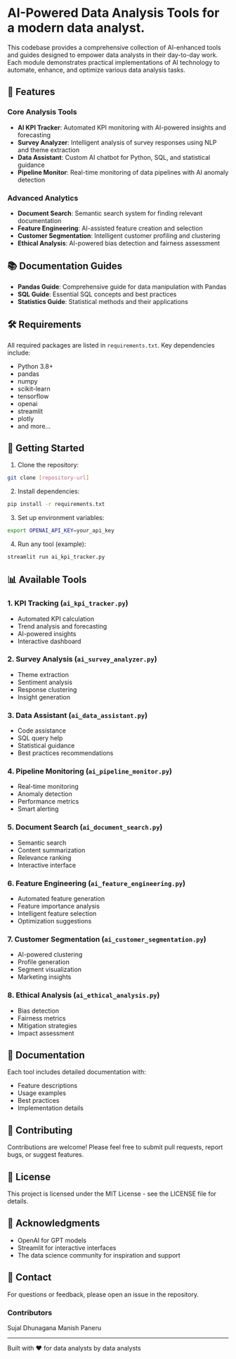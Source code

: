 # AI-Powered Data Analysis Tools for a modern data analyst. 


This codebase provides a comprehensive collection of AI-enhanced tools and guides designed to empower data analysts in their day-to-day work. Each module demonstrates practical implementations of AI technology to automate, enhance, and optimize various data analysis tasks.

## 🚀 Features

### Core Analysis Tools
- **AI KPI Tracker**: Automated KPI monitoring with AI-powered insights and forecasting
- **Survey Analyzer**: Intelligent analysis of survey responses using NLP and theme extraction
- **Data Assistant**: Custom AI chatbot for Python, SQL, and statistical guidance
- **Pipeline Monitor**: Real-time monitoring of data pipelines with AI anomaly detection

### Advanced Analytics
- **Document Search**: Semantic search system for finding relevant documentation
- **Feature Engineering**: AI-assisted feature creation and selection
- **Customer Segmentation**: Intelligent customer profiling and clustering
- **Ethical Analysis**: AI-powered bias detection and fairness assessment

## 📚 Documentation Guides
- **Pandas Guide**: Comprehensive guide for data manipulation with Pandas
- **SQL Guide**: Essential SQL concepts and best practices
- **Statistics Guide**: Statistical methods and their applications

## 🛠️ Requirements
All required packages are listed in `requirements.txt`. Key dependencies include:
- Python 3.8+
- pandas
- numpy
- scikit-learn
- tensorflow
- openai
- streamlit
- plotly
- and more...

## 🚀 Getting Started

1. Clone the repository:
```bash
git clone [repository-url]
```

2. Install dependencies:
```bash
pip install -r requirements.txt
```

3. Set up environment variables:
```bash
export OPENAI_API_KEY=your_api_key
```

4. Run any tool (example):
```bash
streamlit run ai_kpi_tracker.py
```

## 📊 Available Tools

### 1. KPI Tracking (`ai_kpi_tracker.py`)
- Automated KPI calculation
- Trend analysis and forecasting
- AI-powered insights
- Interactive dashboard

### 2. Survey Analysis (`ai_survey_analyzer.py`)
- Theme extraction
- Sentiment analysis
- Response clustering
- Insight generation

### 3. Data Assistant (`ai_data_assistant.py`)
- Code assistance
- SQL query help
- Statistical guidance
- Best practices recommendations

### 4. Pipeline Monitoring (`ai_pipeline_monitor.py`)
- Real-time monitoring
- Anomaly detection
- Performance metrics
- Smart alerting

### 5. Document Search (`ai_document_search.py`)
- Semantic search
- Content summarization
- Relevance ranking
- Interactive interface

### 6. Feature Engineering (`ai_feature_engineering.py`)
- Automated feature generation
- Feature importance analysis
- Intelligent feature selection
- Optimization suggestions

### 7. Customer Segmentation (`ai_customer_segmentation.py`)
- AI-powered clustering
- Profile generation
- Segment visualization
- Marketing insights

### 8. Ethical Analysis (`ai_ethical_analysis.py`)
- Bias detection
- Fairness metrics
- Mitigation strategies
- Impact assessment

## 📖 Documentation

Each tool includes detailed documentation with:
- Feature descriptions
- Usage examples
- Best practices
- Implementation details

## 🤝 Contributing

Contributions are welcome! Please feel free to submit pull requests, report bugs, or suggest features.

## 📄 License

This project is licensed under the MIT License - see the LICENSE file for details.

## 🙏 Acknowledgments

- OpenAI for GPT models
- Streamlit for interactive interfaces
- The data science community for inspiration and support

## 📧 Contact

For questions or feedback, please open an issue in the repository.



### Contributors

Sujal Dhunagana 
Manish Paneru

---
Built with ❤️ for data analysts by data analysts 